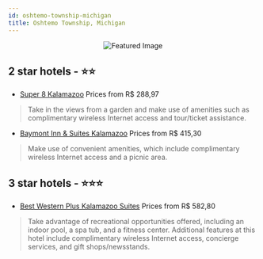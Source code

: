 ```yaml
---
id: oshtemo-township-michigan
title: Oshtemo Township, Michigan
---
```


<center><img src="https://i.travelapi.com/hotels/1000000/550000/543800/543732/56427ccd_z.jpg" alt="Featured Image" /></center>


##  2 star hotels - ⭐️⭐️

-    [Super 8 Kalamazoo](https://us.hurb.com/hotels/oshtemo-township/super-8-kalamazoo-JNP-JP066462?cmp=18055) Prices from R$ 288,97
   > Take in the views from a garden and make use of amenities such as complimentary wireless Internet access and tour/ticket assistance.
-    [Baymont Inn & Suites Kalamazoo](https://us.hurb.com/hotels/oshtemo-township/baymont-inn-suites-kalamazoo-JNP-JP066454?cmp=18055) Prices from R$ 415,30
   > Make use of convenient amenities, which include complimentary wireless Internet access and a picnic area.

##  3 star hotels - ⭐️⭐️⭐️

-    [Best Western Plus Kalamazoo Suites](https://us.hurb.com/hotels/oshtemo-township/best-western-plus-kalamazoo-suites-JNP-JP984648?cmp=18055) Prices from R$ 582,80
   > Take advantage of recreational opportunities offered, including an indoor pool, a spa tub, and a fitness center. Additional features at this hotel include complimentary wireless Internet access, concierge services, and gift shops/newsstands.
